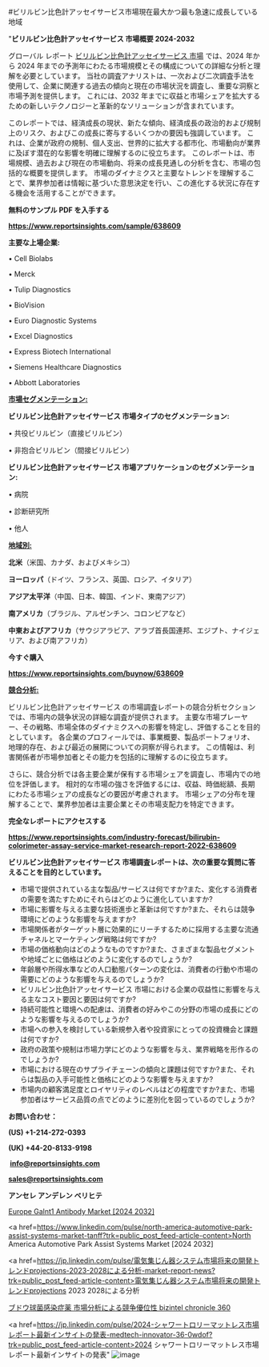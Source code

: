 #ビリルビン比色計アッセイサービス市場現在最大かつ最も急速に成長している地域

"<strong>ビリルビン比色計アッセイサービス 市場概要 2024-2032</strong>

グローバル レポート <a href=https://www.reportsinsights.com/sample/638609>ビリルビン比色計アッセイサービス 市場</a> では、2024 年から 2024 年までの予測年にわたる市場規模とその構成についての詳細な分析と理解を必要としています。 当社の調査アナリストは、一次および二次調査手法を使用して、企業に関連する過去の傾向と現在の市場状況を調査し、重要な洞察と市場予測を提供します。 これには、2032 年までに収益と市場シェアを拡大​​するための新しいテクノロジーと革新的なソリューションが含まれています。

このレポートでは、経済成長の現状、新たな傾向、経済成長の政治的および規制上のリスク、およびこの成長に寄与するいくつかの要因も強調しています。 これは、企業が政府の規制、個人支出、世界的に拡大する都市化、市場動向が業界に及ぼす潜在的な影響を明確に理解するのに役立ちます。 このレポートは、市場規模、過去および現在の市場動向、将来の成長見通しの分析を含む、市場の包括的な概要を提供します。 市場のダイナミクスと主要なトレンドを理解することで、業界参加者は情報に基づいた意思決定を行い、この進化する状況に存在する機会を活用することができます。

<strong><b>無料のサンプル PDF を入手する</b></strong>

<a href=https://www.reportsinsights.com/sample/638609><strong><u>https://www.reportsinsights.com/sample/638609</u></strong></a>

<strong>主要な上場企業:</strong>

• Cell Biolabs

• Merck

• Tulip Diagnostics

• BioVision

• Euro Diagnostic Systems

• Excel Diagnostics

• Express Biotech International

• Siemens Healthcare Diagnostics

• Abbott Laboratories

<strong><u>市場セグメンテーション</u></strong><strong><u>:</u></strong>

<strong>ビリルビン比色計アッセイサービス 市場タイプのセグメンテーション:</strong>

• 共役ビリルビン（直接ビリルビン）

• 非抱合ビリルビン（間接ビリルビン）

<strong>ビリルビン比色計アッセイサービス 市場アプリケーションのセグメンテーション:</strong>

• 病院

• 診断研究所

• 他人

<strong><u>地域別</u></strong><strong><u>:</u></strong>

<strong>北米</strong>（米国、カナダ、およびメキシコ）

<strong>ヨーロッパ</strong>（ドイツ、フランス、英国、ロシア、イタリア）

<strong>アジア太平洋</strong>（中国、日本、韓国、インド、東南アジア）

<strong>南アメリカ</strong>（ブラジル、アルゼンチン、コロンビアなど）

<strong>中東およびアフリカ</strong>（サウジアラビア、アラブ首長国連邦、エジプト、ナイジェリア、および南アフリカ）

<strong>今すぐ購入</strong>

<a href=https://www.reportsinsights.com/buynow/638609><strong><u>https://www.reportsinsights.com/buynow/638609</u></strong></a>

<strong><u>競合分析:</u></strong>

ビリルビン比色計アッセイサービス の市場調査レポートの競合分析セクションでは、市場内の競争状況の詳細な調査が提供されます。 主要な市場プレーヤー、その戦略、市場全体のダイナミクスへの影響を特定し、評価することを目的としています。 各企業のプロフィールでは、事業概要、製品ポートフォリオ、地理的存在、および最近の展開についての洞察が得られます。 この情報は、利害関係者が市場参加者とその能力を包括的に理解するのに役立ちます。

さらに、競合分析では各主要企業が保有する市場シェアを調査し、市場内での地位を評価します。 相対的な市場の強さを評価するには、収益、時価総額、長期にわたる市場シェアの成長などの要因が考慮されます。 市場シェアの分布を理解することで、業界参加者は主要企業とその市場支配力を特定できます。

<strong>完全なレポートにアクセスする</strong>

<a href=https://www.reportsinsights.com/industry-forecast/bilirubin-colorimeter-assay-service-market-research-report-2022-638609><strong><u><b>https://www.reportsinsights.com/industry-forecast/bilirubin-colorimeter-assay-service-market-research-report-2022-638609</b></u></strong></a>

<strong><b>ビリルビン比色計アッセイサービス 市場調査レポートは、次の重要な質問に答えることを目的としています。</b></strong>
<ul>
  <li>市場で提供されている主な製品/サービスは何ですか?また、変化する消費者の需要を満たすためにそれらはどのように進化していますか?</li>
  <li>市場に影響を与える主要な技術進歩と革新は何ですか?また、それらは競争環境にどのような影響を与えますか?</li>
  <li>市場関係者がターゲット層に効果的にリーチするために採用する主要な流通チャネルとマーケティング戦略は何ですか?</li>
  <li>市場の価格動向はどのようなものですか?また、さまざまな製品セグメントや地域ごとに価格はどのように変化するのでしょうか?</li>
  <li>年齢層や所得水準などの人口動態パターンの変化は、消費者の行動や市場の需要にどのような影響を与えるのでしょうか?</li>
  <li>ビリルビン比色計アッセイサービス 市場における企業の収益性に影響を与える主なコスト要因と要因は何ですか?</li>
  <li>持続可能性と環境への配慮は、消費者の好みやこの分野の市場の成長にどのような影響を与えるのでしょうか?</li>
  <li>市場への参入を検討している新規参入者や投資家にとっての投資機会と課題は何ですか?</li>
  <li>政府の政策や規制は市場力学にどのような影響を与え、業界戦略を形作るのでしょうか?</li>
  <li>市場における現在のサプライチェーンの傾向と課題は何ですか?また、それらは製品の入手可能性と価格にどのような影響を与えますか?</li>
  <li>市場内の顧客満足度とロイヤリティのレベルはどの程度ですか?また、市場参加者はサービス品質の点でどのように差別化を図っているのでしょうか?</li>
</ul>
<strong>お問い合わせ：</strong>

<strong>(US) +1-214-272-0393</strong>

<strong>(UK) +44-20-8133-9198</strong>

<strong> </strong><a href=info@reportsinsights.com><strong><u>info@reportsinsights.com</u></strong></a>

<a href=sales@reportsinsights.com><strong><u>sales@reportsinsights.com</u></strong></a>

<strong>アンセレ アンデレン ベリヒテ</strong>

<a href=https://www.linkedin.com/pulse/europe-galnt1-antibody-markets-strategic-anycf/>Europe Galnt1 Antibody Market [2024 2032]</a>

<a href=https://www.linkedin.com/pulse/north-america-automotive-park-assist-systems-market-tanff?trk=public_post_feed-article-content>North America Automotive Park Assist Systems Market [2024 2032]</a>

<a href=https://jp.linkedin.com/pulse/電気集じん器システム市場将来の開発トレンドprojections-2023-2028による分析-market-report-news?trk=public_post_feed-article-content>電気集じん器システム市場将来の開発トレンドprojections 2023 2028による分析</a>

<a href=https://www.linkedin.com/pulse/ブドウ球菌感染症薬-市場分析による競争優位性-bizintel-chronicle-360/>ブドウ球菌感染症薬 市場分析による競争優位性 bizintel chronicle 360</a>

<a href=https://jp.linkedin.com/pulse/2024-シャワートロリーマットレス市場レポート最新インサイトの発表-medtech-innovator-36-0wdof?trk=public_post_feed-article-content>2024 シャワートロリーマットレス市場レポート最新インサイトの発表</a>"
![image](https://github.com/aakesh123242/RIMarket/assets/158431203/8ca15370-48b8-4e06-906e-0371cccaeeb3)
